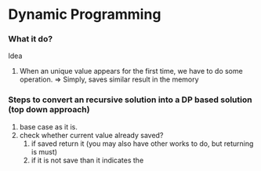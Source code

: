 # Dynamic Programming 

### What it do? 


Idea

1. When an unique value appears for the first time, we have to do some operation.
=> Simply, saves similar result in the memory

### Steps to convert an recursive solution into a DP based solution (top down approach)

1. base case as it is.
2. check whether current value already saved? 
   1. if saved return it (you may also have other works to do, but returning is must)
   2. if it is not save than it indicates the 

